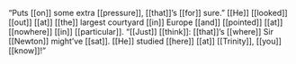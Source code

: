 “Puts [[on]] some extra [[pressure]], [[that]]’s [[for]] sure.” [[He]] [[looked]] [[out]] [[at]] [[the]] largest courtyard [[in]] Europe [[and]] [[pointed]] [[at]] [[nowhere]] [[in]] [[particular]]. “[[Just]] [[think]]: [[that]]’s [[where]] Sir [[Newton]] might’ve [[sat]]. [[He]] studied [[here]] [[at]] [[Trinity]], [[you]] [[know]]!”
